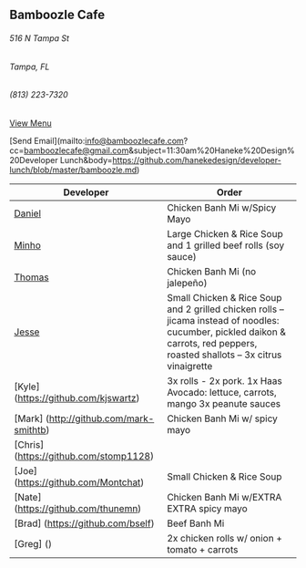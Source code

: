 ## Bamboozle Cafe
###### 516 N Tampa St
###### Tampa, FL
###### (813) 223-7320

<a href="http://bamboozlecafe.com/bamboozle-cafe-lunch-menu/" target="_blank">View Menu</a>

[Send Email](mailto:info@bamboozlecafe.com?cc=bamboozlecafe@gmail.com&subject=11:30am%20Haneke%20Design%20Developer Lunch&body=https://github.com/hanekedesign/developer-lunch/blob/master/bamboozle.md)

Developer     | Order
--------------|---------------------
[Daniel](https://github.com/dtartaglia)           	| Chicken Banh Mi w/Spicy Mayo
[Minho](https://github.com/minhochoi)               | Large Chicken & Rice Soup and 1 grilled beef rolls (soy sauce)
[Thomas](https://github.com/ThomasKomarnicki)       | Chicken Banh Mi (no jalepeño)
[Jesse](https://github.com/jessecurry)              | Small Chicken & Rice Soup and 2 grilled chicken rolls – jicama instead of noodles: cucumber, pickled daikon & carrots, red peppers, roasted shallots – 3x citrus vinaigrette
[Kyle] (https://github.com/kjswartz)                | 3x rolls - 2x pork. 1x Haas Avocado: lettuce, carrots, mango 3x peanute sauces
[Mark] (http://github.com/mark-smithtb)             | Chicken Banh Mi w/ spicy mayo 
[Chris] (https://github.com/stomp1128)              | 
[Joe] (https://github.com/Montchat)                 | Small Chicken & Rice Soup
[Nate] (https://github.com/thunemn)                 | Chicken Banh Mi w/EXTRA EXTRA spicy mayo
[Brad] (https://github.com/bself)                   | Beef Banh Mi                       
[Greg] ()                                           | 2x chicken rolls w/ onion + tomato + carrots
